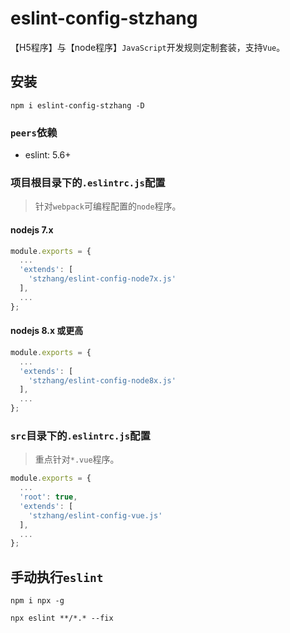 # eslint-config-stzhang

【H5程序】与【node程序】`JavaScript`开发规则定制套装，支持`Vue`。

## 安装

`npm i eslint-config-stzhang -D`

### `peers`依赖

* eslint: 5.6+

### 项目根目录下的`.eslintrc.js`配置

> 针对`webpack`可编程配置的`node`程序。

#### nodejs 7.x

```javascript
module.exports = {
  ...
  'extends': [
    'stzhang/eslint-config-node7x.js'
  ],
  ...
};
```

#### nodejs 8.x 或更高

```javascript
module.exports = {
  ...
  'extends': [
    'stzhang/eslint-config-node8x.js'
  ],
  ...
};
```

### `src`目录下的`.eslintrc.js`配置

> 重点针对`*.vue`程序。

```javascript
module.exports = {
  ...
  'root': true,
  'extends': [
    'stzhang/eslint-config-vue.js'
  ],
  ...
};
```

## 手动执行`eslint`

`npm i npx -g`

`npx eslint **/*.* --fix`
